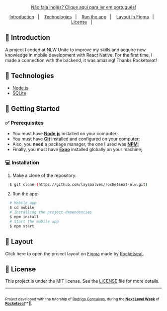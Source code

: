 <p align="center">
<a href="https://github.com/laysaalves/laysaalves/blob/main/README-PTBR.md">Não fala inglês? Clique aqui para ler em português!</a>
</p>

<p align="center">
  <a href="#introduction">Introduction</a>&nbsp;&nbsp;&nbsp;|&nbsp;&nbsp;&nbsp;
  <a href="#technologies">Technologies</a>&nbsp;&nbsp;&nbsp;|&nbsp;&nbsp;&nbsp;
  <a href="#getting-started">Run the app</a>&nbsp;&nbsp;&nbsp;|&nbsp;&nbsp;&nbsp;
  <a href="#layout">Layout in Figma</a>&nbsp;&nbsp;&nbsp;|&nbsp;&nbsp;&nbsp;
  <a href="#license">License</a>&nbsp;&nbsp;&nbsp;|&nbsp;&nbsp;&nbsp;
</p>

## 📙 Introduction

A project I coded at NLW Unite to improve my skills and acquire new knowledge in mobile development with React Native. For the first time, I made a connection with the backend, it was amazing! Thanks Rocketseat!

## 💎 Technologies

-  [Node.js](https://nodejs.org/en/docs/)
-  [SQLite](https://www.sqlite.org/docs.html/)

## 🚦 Getting Started

### ✅ Prerequisites

  - You must have **[Node.js](https://nodejs.org/en/)** installed on your computer;
  - You must have **[Git](https://git-scm.com/)** installed and configured on your computer;
  - Also, you **need** a package manager, the one I used was **[NPM](https://www.npmjs.com/)**;
  - Finally, you must have **[Expo](https://expo.io/)** installed globally on your machine;

### 💻 Installation

1. Make a clone of the repository:

```sh
  $ git clone (https://github.com/laysaalves/rocketseat-nlw.git)
```

2. Run the app:

```sh
  # Mobile app
  $ cd mobile
  # Installing the project dependencies
  $ npm install
  # Start the mobile app
  $ npm start
```

## 🎨 Layout

Click here to open the project layout on [Figma](https://www.figma.com/community/file/1356738933008624188/unite-summit) made by [Rocketseat](https://github.com/rocketseat-education).

## 📃 License

This project is under the MIT license. See the [LICENSE](LICENSE.md) file for more details.

---
<sup><br/>Project developed with the tutorship of [Rodrigo Gonçalves](https://github.com/orodrigogo), during the [**Next Level Week**](https://rocketseat.com.br/) of [**Rocketseat**](https://www.linkedin.com/school/rocketseat/about/)**💜.</sup>
